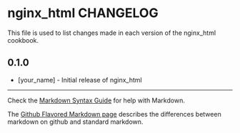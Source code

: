 nginx_html CHANGELOG
====================

This file is used to list changes made in each version of the nginx_html cookbook.

0.1.0
-----
- [your_name] - Initial release of nginx_html

- - -
Check the [Markdown Syntax Guide](http://daringfireball.net/projects/markdown/syntax) for help with Markdown.

The [Github Flavored Markdown page](http://github.github.com/github-flavored-markdown/) describes the differences between markdown on github and standard markdown.
